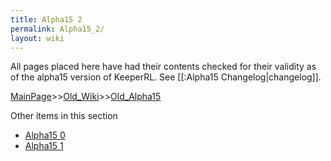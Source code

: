 ```yaml
---
title: Alpha15 2
permalink: Alpha15_2/
layout: wiki
---
```

All pages placed here have had their contents checked for their validity as of the alpha15 version of KeeperRL. See [[:Alpha15 Changelog|changelog]].

[MainPage](/keeperrl_wiki/ "wikilink")>>[Old_Wiki](/keeperrl_wiki/Old_Wiki "wikilink")>>[Old_Alpha15](/keeperrl_wiki/Old_Alpha15 "wikilink")

Other items in this section
-    [Alpha15 0](/keeperrl_wiki/Alpha15_0 "wikilink")
-    [Alpha15 1](/keeperrl_wiki/Alpha15_1 "wikilink")
